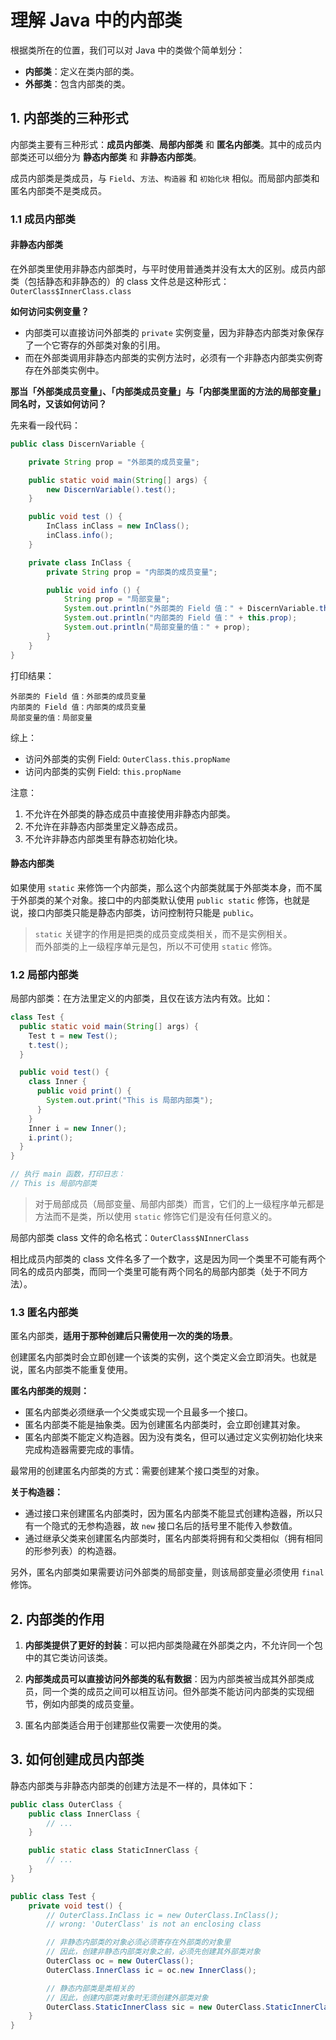# 理解 Java 中的内部类

根据类所在的位置，我们可以对 Java 中的类做个简单划分：
* **内部类**：定义在类内部的类。
* **外部类**：包含内部类的类。

## 1. 内部类的三种形式

内部类主要有三种形式：**成员内部类**、**局部内部类** 和 **匿名内部类**。其中的成员内部类还可以细分为 **静态内部类** 和 **非静态内部类**。 

成员内部类是类成员，与 `Field`、`方法`、`构造器` 和 `初始化块` 相似。而局部内部类和匿名内部类不是类成员。

### 1.1 成员内部类

#### 非静态内部类

在外部类里使用非静态内部类时，与平时使用普通类并没有太大的区别。成员内部类（包括静态和非静态的）的 class 文件总是这种形式：`OuterClass$InnerClass.class`

**如何访问实例变量？**
* 内部类可以直接访问外部类的 `private` 实例变量，因为非静态内部类对象保存了一个它寄存的外部类对象的引用。
* 而在外部类调用非静态内部类的实例方法时，必须有一个非静态内部类实例寄存在外部类实例中。


**那当「外部类成员变量」、「内部类成员变量」与「内部类里面的方法的局部变量」同名时，又该如何访问？** 

先来看一段代码：

```java
public class DiscernVariable {

    private String prop = "外部类的成员变量";

    public static void main(String[] args) {
        new DiscernVariable().test();
    }

    public void test () {
        InClass inClass = new InClass();
        inClass.info();
    }

    private class InClass {
        private String prop = "内部类的成员变量";

        public void info () {
            String prop = "局部变量";
            System.out.println("外部类的 Field 值：" + DiscernVariable.this.prop);
            System.out.println("内部类的 Field 值：" + this.prop);
            System.out.println("局部变量的值：" + prop);
        }
    }
}
```

打印结果： 
```
外部类的 Field 值：外部类的成员变量
内部类的 Field 值：内部类的成员变量
局部变量的值：局部变量
```

综上：
* 访问外部类的实例 Field: `OuterClass.this.propName`  
* 访问内部类的实例 Field: `this.propName`

注意：
1. 不允许在外部类的静态成员中直接使用非静态内部类。
2. 不允许在非静态内部类里定义静态成员。  
3. 不允许非静态内部类里有静态初始化块。


#### 静态内部类

如果使用 `static` 来修饰一个内部类，那么这个内部类就属于外部类本身，而不属于外部类的某个对象。接口中的内部类默认使用 `public static` 修饰，也就是说，接口内部类只能是静态内部类，访问控制符只能是 `public`。

> `static` 关键字的作用是把类的成员变成类相关，而不是实例相关。  
> 而外部类的上一级程序单元是包，所以不可使用 `static` 修饰。


### 1.2 局部内部类

局部内部类：在方法里定义的内部类，且仅在该方法内有效。比如：

```java
class Test {
  public static void main(String[] args) {
    Test t = new Test();
    t.test();
  }

  public void test() {
    class Inner {
      public void print() {
        System.out.print("This is 局部内部类");
      }
    }
    Inner i = new Inner();
    i.print();
  }
}

// 执行 main 函数，打印日志：
// This is 局部内部类
```

> 对于局部成员（局部变量、局部内部类）而言，它们的上一级程序单元都是方法而不是类，所以使用 `static` 修饰它们是没有任何意义的。

局部内部类 class 文件的命名格式：`OuterClass$NInnerClass`  

相比成员内部类的 class 文件名多了一个数字，这是因为同一个类里不可能有两个同名的成员内部类，而同一个类里可能有两个同名的局部内部类（处于不同方法）。


### 1.3 匿名内部类

匿名内部类，**适用于那种创建后只需使用一次的类的场景**。  

创建匿名内部类时会立即创建一个该类的实例，这个类定义会立即消失。也就是说，匿名内部类不能重复使用。

**匿名内部类的规则：**
* 匿名内部类必须继承一个父类或实现一个且最多一个接口。
* 匿名内部类不能是抽象类。因为创建匿名内部类时，会立即创建其对象。
* 匿名内部类不能定义构造器。因为没有类名，但可以通过定义实例初始化块来完成构造器需要完成的事情。

最常用的创建匿名内部类的方式：需要创建某个接口类型的对象。  

**关于构造器：**
* 通过接口来创建匿名内部类时，因为匿名内部类不能显式创建构造器，所以只有一个隐式的无参构造器，故 `new` 接口名后的括号里不能传入参数值。
* 通过继承父类来创建匿名内部类时，匿名内部类将拥有和父类相似（拥有相同的形参列表）的构造器。

另外，匿名内部类如果需要访问外部类的局部变量，则该局部变量必须使用 `final` 修饰。  


## 2. 内部类的作用

1. **内部类提供了更好的封装**：可以把内部类隐藏在外部类之内，不允许同一个包中的其它类访问该类。
  
2. **内部类成员可以直接访问外部类的私有数据**：因为内部类被当成其外部类成员，同一个类的成员之间可以相互访问。但外部类不能访问内部类的实现细节，例如内部类的成员变量。

3. 匿名内部类适合用于创建那些仅需要一次使用的类。


## 3. 如何创建成员内部类

静态内部类与非静态内部类的创建方法是不一样的，具体如下：

```Java
public class OuterClass {
    public class InnerClass {
        // ...
    }

    public static class StaticInnerClass {
        // ...
    }
}

public class Test {
    private void test() {
        // OuterClass.InClass ic = new OuterClass.InClass();
        // wrong: 'OuterClass' is not an enclosing class

        // 非静态内部类的对象必须必须寄存在外部类的对象里
        // 因此，创建非静态内部类对象之前，必须先创建其外部类对象
        OuterClass oc = new OuterClass();
        OuterClass.InnerClass ic = oc.new InnerClass();

        // 静态内部类是类相关的
        // 因此，创建内部类对象时无须创建外部类对象
        OuterClass.StaticInnerClass sic = new OuterClass.StaticInnerClass();
    }
}
```
